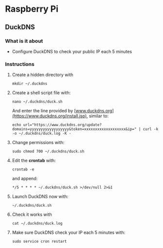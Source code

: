 # Raspberry Pi

## DuckDNS

### What is it about
- Configure DuckDNS to check your public IP each 5 minutes

### Instructions
1. Create a hidden directory with

   ```shell
   mkdir ~/.duckdns
   ```

2. Create a shell script file with:

   ```shell
   nano ~/.duckdns/duck.sh
   ```
   
   And enter the line provided by [www.duckdns.org](https://www.duckdns.org/install.jsp), similar to:

   ```shell
   echo url="https://www.duckdns.org/update?domains=yyyyyyyyyyyyyyyyyy&token=xxxxxxxxxxxxxxxxxxx&ip=" | curl -k -o ~/.duckdns/duck.log -K -
   ```
   
3. Change permissions with:

   ```shell
   sudo chmod 700 ~/.duckdns/duck.sh
   ```
   
4. Edit the **crontab** with:

   ```shell
   crontab -e
   ```
   
   and append:
   
   ```shell
   */5 * * * * ~/.duckdns/duck.sh >/dev/null 2>&1
   ```
   
5. Launch DuckDNS now with:

   ```shell
   ~/.duckdns/duck.sh
   ```
   
6. Check it works with

   ```shell
   cat ~/.duckdns/duck.log
   ```
   
7. Make sure DuckDNS check your IP each 5 minutes with:

   ```shell
   sudo service cron restart
   ```